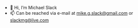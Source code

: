 - 👋 Hi, I’m Michael Slack
- 📫 Can be reached via e-mail at mike.g.slack@gmail.com or slackmg@live.com

<!---
mgslack/mgslack is a ✨ special ✨ repository because its `README.md` (this file) appears on your GitHub profile.
You can click the Preview link to take a look at your changes.
--->
